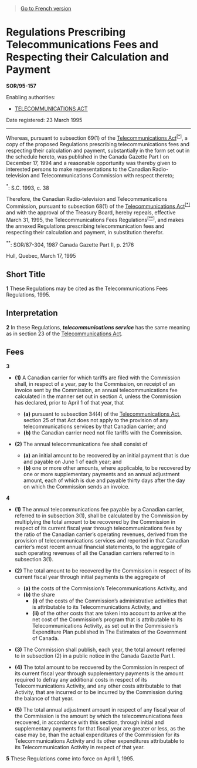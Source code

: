 > [Go to French version](/fr/Règlements/Décrets,%20ordonnances%20et%20règlements%20statutaires/95/157.md)

# Regulations Prescribing Telecommunications Fees and Respecting their Calculation and Payment

**SOR/95-157**

Enabling authorities: 
- [TELECOMMUNICATIONS ACT](/en/Acts/Statutes%20of%20Canada/1993/c.%2038.md)

Date registered: 23 March 1995

----------

Whereas, pursuant to subsection 69(1) of the [Telecommunications Act](/en/Acts/Statutes%20of%20Canada/1993/c.%2038.md)<sup><a href='#fn_SOR-95-157_e_hq_6336'>[*]</a></sup>, a copy of the proposed Regulations prescribing telecommunications fees and respecting their calculation and payment, substantially in the form set out in the schedule hereto, was published in the Canada Gazette Part I on December 17, 1994 and a reasonable opportunity was thereby given to interested persons to make representations to the Canadian Radio-television and Telecommunications Commission with respect thereto;

<a name='fn_SOR-95-157_e_hq_6336'><sup>*</sup></a>: S.C. 1993, c. 38<br />

Therefore, the Canadian Radio-television and Telecommunications Commission, pursuant to subsection 68(1) of the [Telecommunications Act](/en/Acts/Statutes%20of%20Canada/1993/c.%2038.md)<sup><a href='#fn_SOR-95-157_e_hq_6336'>[*]</a></sup> and with the approval of the Treasury Board, hereby repeals, effective March 31, 1995, the Telecommunications Fees Regulations<sup><a href='#fn_SOR-95-157_e_hq_6338'>[**]</a></sup>, and makes the annexed Regulations prescribing telecommunication fees and respecting their calculation and payment, in substitution therefor.

<a name='fn_SOR-95-157_e_hq_6338'><sup>**</sup></a>: SOR/87-304, 1987 Canada Gazette Part II, p. 2176<br />

Hull, Quebec, March 17, 1995




## Short Title


**1** These Regulations may be cited as the Telecommunications Fees Regulations, 1995.




## Interpretation


**2** In these Regulations, ***telecommunications service*** has the same meaning as in section 23 of the [Telecommunications Act](/en/Acts/Statutes%20of%20Canada/1993/c.%2038.md).




## Fees


**3** 

- **(1)** A Canadian carrier for which tariffs are filed with the Commission shall, in respect of a year, pay to the Commission, on receipt of an invoice sent by the Commission, an annual telecommunications fee calculated in the manner set out in section 4, unless the Commission has declared, prior to April 1 of that year, that
	- **(a)** pursuant to subsection 34(4) of the [Telecommunications Act](/en/Acts/Statutes%20of%20Canada/1993/c.%2038.md), section 25 of that Act does not apply to the provision of any telecommunications services by that Canadian carrier; and
	- **(b)** the Canadian carrier need not file tariffs with the Commission.

- **(2)** The annual telecommunications fee shall consist of
	- **(a)** an initial amount to be recovered by an initial payment that is due and payable on June 1 of each year; and
	- **(b)** one or more other amounts, where applicable, to be recovered by one or more supplementary payments and an annual adjustment amount, each of which is due and payable thirty days after the day on which the Commission sends an invoice.



**4** 

- **(1)** The annual telecommunications fee payable by a Canadian carrier, referred to in subsection 3(1), shall be calculated by the Commission by multiplying the total amount to be recovered by the Commission in respect of its current fiscal year through telecommunications fees by the ratio of the Canadian carrier’s operating revenues, derived from the provision of telecommunications services and reported in that Canadian carrier’s most recent annual financial statements, to the aggregate of such operating revenues of all the Canadian carriers referred to in subsection 3(1).

- **(2)** The total amount to be recovered by the Commission in respect of its current fiscal year through initial payments is the aggregate of
	- **(a)** the costs of the Commission’s Telecommunications Activity, and
	- **(b)** the share
		- **(i)** of the costs of the Commission’s administrative activities that is attributable to its Telecommunications Activity, and
		- **(ii)** of the other costs that are taken into account to arrive at the net cost of the Commission’s program that is attributable to its Telecommunications Activity,
as set out in the Commission’s Expenditure Plan published in The Estimates of the Government of Canada.

- **(3)** The Commission shall publish, each year, the total amount referred to in subsection (2) in a public notice in the Canada Gazette Part I.

- **(4)** The total amount to be recovered by the Commission in respect of its current fiscal year through supplementary payments is the amount required to defray any additional costs in respect of its Telecommunications Activity, and any other costs attributable to that Activity, that are incurred or to be incurred by the Commission during the balance of that year.

- **(5)** The total annual adjustment amount in respect of any fiscal year of the Commission is the amount by which the telecommunications fees recovered, in accordance with this section, through initial and supplementary payments for that fiscal year are greater or less, as the case may be, than the actual expenditures of the Commission for its Telecommunications Activity and its other expenditures attributable to its Telecommunication Activity in respect of that year.



**5** These Regulations come into force on April 1, 1995.



